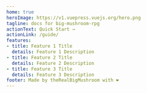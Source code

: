 ```yaml
---
home: true
heroImage: https://v1.vuepress.vuejs.org/hero.png
tagline: docs for big-mushroom-rpg
actionText: Quick Start →
actionLink: /guide/
features:
- title: Feature 1 Title
  details: Feature 1 Description
- title: Feature 2 Title
  details: Feature 2 Description
- title: Feature 3 Title
  details: Feature 3 Description
footer: Made by theRealBigMushroom with ❤️
---
```

